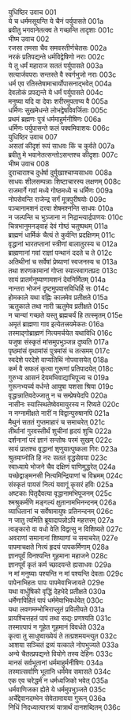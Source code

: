 युधिष्ठिर उवाच	001  
ये च धर्ममसूयन्ति ये चैनं पर्युपासते	001a  
ब्रवीतु भगवानेतत्क्व ते गच्छन्ति तादृशाः	001c  
भीष्म उवाच	002  
रजसा तमसा चैव समवस्तीर्णचेतसः	002a  
नरकं प्रतिपद्यन्ते धर्मविद्वेषिणो नराः	002c  
ये तु धर्मं महाराज सततं पर्युपासते	003a  
सत्यार्जवपराः सन्तस्ते वै स्वर्गभुजो नराः	003c  
धर्म एव रतिस्तेषामाचार्योपासनाद्भवेत्	004a  
देवलोकं प्रपद्यन्ते ये धर्मं पर्युपासते	004c  
मनुष्या यदि वा देवाः शरीरमुपताप्य वै	005a  
धर्मिणः सुखमेधन्ते लोभद्वेषविवर्जिताः	005c  
प्रथमं ब्रह्मणः पुत्रं धर्ममाहुर्मनीषिणः	006a  
धर्मिणः पर्युपासन्ते फलं पक्वमिवाशयः	006c  
युधिष्ठिर उवाच	007  
असतां कीदृशं रूपं साधवः किं च कुर्वते	007a  
ब्रवीतु मे भवानेतत्सन्तोऽसन्तश्च कीदृशाः	007c  
भीष्म उवाच	008  
दुराचाराश्च दुर्धर्षा दुर्मुखाश्चाप्यसाधवः	008a  
साधवः शीलसम्पन्नाः शिष्टाचारस्य लक्षणम्	008c  
राजमार्गे गवां मध्ये गोष्ठमध्ये च धर्मिणः	009a  
नोपसेवन्ति राजेन्द्र सर्गं मूत्रपुरीषयोः	009c  
पञ्चानामशनं दत्त्वा शेषमश्नन्ति साधवः	010a  
न जल्पन्ति च भुञ्जाना न निद्रान्त्यार्द्रपाणयः	010c  
चित्रभानुमनड्वाहं देवं गोष्ठं चतुष्पथम्	011a  
ब्राह्मणं धार्मिकं चैत्यं ते कुर्वन्ति प्रदक्षिणम्	011c  
वृद्धानां भारतप्तानां स्त्रीणां बालातुरस्य च	012a  
ब्राह्मणानां गवां राज्ञां पन्थानं ददते च ते	012c  
अतिथीनां च सर्वेषां प्रेष्याणां स्वजनस्य च	013a  
तथा शरणकामानां गोप्ता स्यात्स्वागतप्रदः	013c  
सायं प्रातर्मनुष्याणामशनं देवनिर्मितम्	014a  
नान्तरा भोजनं दृष्टमुपवासविधिर्हि सः	014c  
होमकाले यथा वह्निः कालमेव प्रतीक्षते	015a  
ऋतुकाले तथा नारी ऋतुमेव प्रतीक्षते	015c  
न चान्यां गच्छते यस्तु ब्रह्मचर्यं हि तत्स्मृतम्	015e  
अमृतं ब्राह्मणा गाव इत्येतत्त्रयमेकतः	016a  
तस्माद्गोब्राह्मणं नित्यमर्चयेत यथाविधि	016c  
यजुषा संस्कृतं मांसमुपभुञ्जन्न दुष्यति	017a  
पृष्ठमांसं वृथामांसं पुत्रमांसं च तत्समम्	017c  
स्वदेशे परदेशे वाप्यतिथिं नोपवासयेत्	018a  
कर्म वै सफलं कृत्वा गुरूणां प्रतिपादयेत्	018c  
गुरुभ्य आसनं देयमभिवाद्याभिपूज्य च	019a  
गुरूनभ्यर्च्य वर्धन्ते आयुषा यशसा श्रिया	019c  
वृद्धान्नातिवदेज्जातु न च सम्प्रेषयेदपि	020a  
नासीनः स्यात्स्थितेष्वेवमायुरस्य न रिष्यते	020c  
न नग्नामीक्षते नारीं न विद्वान्पुरुषानपि	021a  
मैथुनं सततं गुप्तमाहारं च समाचरेत्	021c  
तीर्थानां गुरवस्तीर्थं शुचीनां हृदयं शुचि	022a  
दर्शनानां परं ज्ञानं सन्तोषः परमं सुखम्	022c  
सायं प्रातश्च वृद्धानां शृणुयात्पुष्कला गिरः	023a  
श्रुतमाप्नोति हि नरः सततं वृद्धसेवया	023c  
स्वाध्याये भोजने चैव दक्षिणं पाणिमुद्धरेत्	024a  
यच्छेद्वाङ्मनसी नित्यमिन्द्रियाणां च विभ्रमम्	024c  
संस्कृतं पायसं नित्यं यवागूं कृसरं हविः	025a  
अष्टकाः पितृदैवत्या वृद्धानामभिपूजनम्	025c  
श्मश्रुकर्मणि मङ्गल्यं क्षुतानामभिनन्दनम्	026a  
व्याधितानां च सर्वेषामायुषः प्रतिनन्दनम्	026c  
न जातु त्वमिति ब्रूयादापन्नोऽपि महत्तरम्	027a  
त्वङ्कारो वा वधो वेति विद्वत्सु न विशिष्यते	027c  
अवराणां समानानां शिष्याणां च समाचरेत्	027e  
पापमाचक्षते नित्यं हृदयं पापकर्मिणाम्	028a  
ज्ञानपूर्वं विनश्यन्ति गूहमाना महाजने	028c  
ज्ञानपूर्वं कृतं कर्म च्छादयन्ते ह्यसाधवः	029a  
न मां मनुष्याः पश्यन्ति न मां पश्यन्ति देवताः	029c  
पापेनाभिहतः पापः पापमेवाभिजायते	029e  
यथा वार्धुषिको वृद्धिं देहभेदे प्रतीक्षते	030a  
धर्मेणापिहितं पापं धर्ममेवाभिवर्धयेत्	030c  
यथा लवणमम्भोभिराप्लुतं प्रविलीयते	031a  
प्रायश्चित्तहतं पापं तथा सद्यः प्रणश्यति	031c  
तस्मात्पापं न गूहेत गूहमानं विवर्धते	032a  
कृत्वा तु साधुष्वाख्येयं ते तत्प्रशमयन्त्युत	032c  
आशया सञ्चितं द्रव्यं यत्काले नोपभुज्यते	033a  
अन्ये चैतत्प्रपद्यन्ते वियोगे तस्य देहिनः	033c  
मानसं सर्वभूतानां धर्ममाहुर्मनीषिणः	034a  
तस्मात्सर्वाणि भूतानि धर्ममेव समासते	034c  
एक एव चरेद्धर्मं न धर्मध्वजिको भवेत्	035a  
धर्मवाणिजका ह्येते ये धर्ममुपभुञ्जते	035c  
अर्चेद्देवानदम्भेन सेवेतामायया गुरून्	036a  
निधिं निदध्यात्पारत्र्यं यात्रार्थं दानशब्दितम्	036c  
